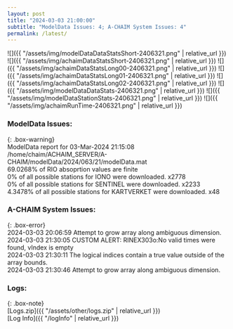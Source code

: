 ```yaml
---
layout: post
title: "2024-03-03 21:00:00"
subtitle: "ModelData Issues: 4; A-CHAIM System Issues: 4"
permalink: /latest/
---
```


![]({{ "/assets/img/modelDataDataStatsShort-2406321.png" | relative_url }})
![]({{ "/assets/img/achaimDataStatsShort-2406321.png" | relative_url }})
![]({{ "/assets/img/achaimDataStatsLong00-2406321.png" | relative_url }})
![]({{ "/assets/img/achaimDataStatsLong01-2406321.png" | relative_url }})
![]({{ "/assets/img/achaimDataStatsLong02-2406321.png" | relative_url }})
![]({{ "/assets/img/modelDataDataStats-2406321.png" | relative_url }})
![]({{ "/assets/img/modelDataStationStats-2406321.png" | relative_url }})
![]({{ "/assets/img/achaimRunTime-2406321.png" | relative_url }})


### ModelData Issues:  
  
{: .box-warning}  
 ModelData report for 03-Mar-2024 21:15:08   
 /home/chaim/ACHAIM_SERVER/A-CHAIM/modelData/2024/063/21/modelData.mat   
 69.0268% of RIO absoprtion values are finite   
 0% of all possible stations for IONO were downloaded. x2778   
 0% of all possible stations for SENTINEL were downloaded. x2233   
 4.3478% of all possible stations for KARTVERKET were downloaded. x48   
  
### A-CHAIM System Issues:  
  
{: .box-error}  
2024-03-03 20:06:59 Attempt to grow array along ambiguous dimension.  
2024-03-03 21:30:05 CUSTOM ALERT: RINEX303o:No valid times were found, vIndex is empty  
2024-03-03 21:30:11 The logical indices contain a true value outside of the array bounds.  
2024-03-03 21:30:46 Attempt to grow array along ambiguous dimension.  

### Logs:  
  
{: .box-note}  
[Logs.zip]({{ "/assets/other/logs.zip" | relative_url }})  
[Log Info]({{ "/logInfo" | relative_url }})  
